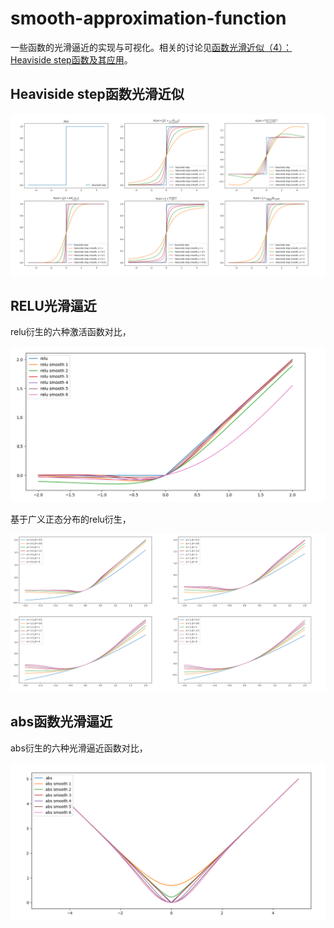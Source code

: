 # smooth-approximation-function

一些函数的光滑逼近的实现与可视化。相关的讨论见[函数光滑近似（4）：Heaviside step函数及其应用](https://allenwind.github.io/blog/15887/)。



## Heaviside step函数光滑近似

![](asset/Heaviside-step-approximation-total.png)



## RELU光滑逼近

relu衍生的六种激活函数对比，

![](asset/smooth-relu.png)

基于广义正态分布的relu衍生，

![](asset/generalized_normal_relus.png)



## abs函数光滑逼近

abs衍生的六种光滑逼近函数对比，

![](asset/abs-smooth-demo-1-1.png)
